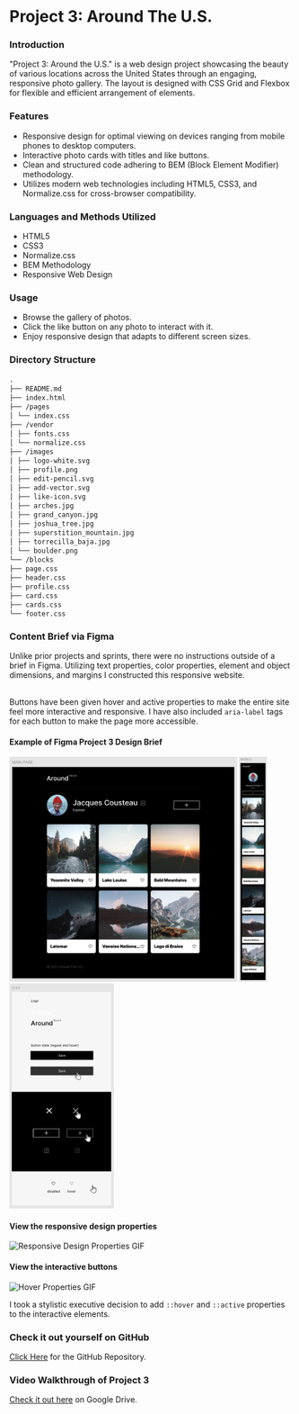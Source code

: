 # Project 3: Around The U.S.

### Introduction

"Project 3: Around the U.S." is a web design project showcasing the beauty of various locations across the United States through an engaging, responsive photo gallery. The layout is designed with CSS Grid and Flexbox for flexible and efficient arrangement of elements.

### Features

- Responsive design for optimal viewing on devices ranging from mobile phones to desktop computers.
- Interactive photo cards with titles and like buttons.
- Clean and structured code adhering to BEM (Block Element Modifier) methodology.
- Utilizes modern web technologies including HTML5, CSS3, and Normalize.css for cross-browser compatibility.

### Languages and Methods Utilized

- HTML5
- CSS3
- Normalize.css
- BEM Methodology
- Responsive Web Design

### Usage

- Browse the gallery of photos.
- Click the like button on any photo to interact with it.
- Enjoy responsive design that adapts to different screen sizes.

### Directory Structure

```
.
├── README.md
├── index.html
├── /pages
│ └── index.css
├── /vendor
│ ├── fonts.css
│ └── normalize.css
├── /images
│ ├── logo-white.svg
│ ├── profile.png
│ ├── edit-pencil.svg
│ ├── add-vector.svg
│ ├── like-icon.svg
│ ├── arches.jpg
│ ├── grand_canyon.jpg
│ ├── joshua_tree.jpg
│ ├── superstition_mountain.jpg
│ ├── torrecilla_baja.jpg
│ └── boulder.png
└── /blocks
├── page.css
├── header.css
├── profile.css
├── card.css
├── cards.css
└── footer.css
```

### Content Brief via Figma

Unlike prior projects and sprints, there were no instructions outside of a brief in Figma. Utilizing text properties, color properties, element and object dimensions, and margins I constructed this responsive website.<br><br>

Buttons have been given hover and active properties to make the entire site feel more interactive and responsive. I have also included `aria-label` tags for each button to make the page more accessible.

#### Example of Figma Project 3 Design Brief

<img src="https://github.com/nocoasty/nocoasty_pub/blob/main/project_3_readme/brief_main.png?raw=true" alt="Figma Brief Main Design Image" height="400px"> <img src="https://github.com/nocoasty/nocoasty_pub/blob/main/project_3_readme/brief_mobile.png?raw=true" alt="Figma Brief Mobile Design Image" height="400px"> <img src="https://github.com/nocoasty/nocoasty_pub/blob/main/project_3_readme/brief_ui.png?raw=true" alt="Figma Brief Design UI Image" height="400px">

#### View the responsive design properties

<img src="https://github.com/nocoasty/nocoasty_pub/blob/main/project_3_readme/responsive_prop.gif?raw=true" alt="Responsive Design Properties GIF">

#### View the interactive buttons

<img src="https://github.com/nocoasty/nocoasty_pub/blob/main/project_3_readme/hover_prop.gif?raw=true" alt="Hover Properties GIF">

I took a stylistic executive decision to add `::hover` and `::active` properties to the interactive elements.

### Check it out yourself on GitHub

<a href="https://tripleten.com/trainer/web/lesson/07e0bdf0-d597-4a8f-8dda-eada84722122/?from=program ">Click Here</a> for the GitHub Repository.

### Video Walkthrough of Project 3

<a href="https://drive.google.com/file/d/1oaBOlFidTwHtJA8eBsNWvXkFVKgDd84L/view?usp=sharing">Check it out here</a> on Google Drive.
